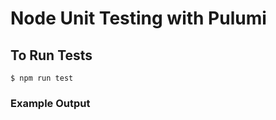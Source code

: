 # Node Unit Testing with Pulumi

## To Run Tests

```
$ npm run test
```

### Example Output

```

```
